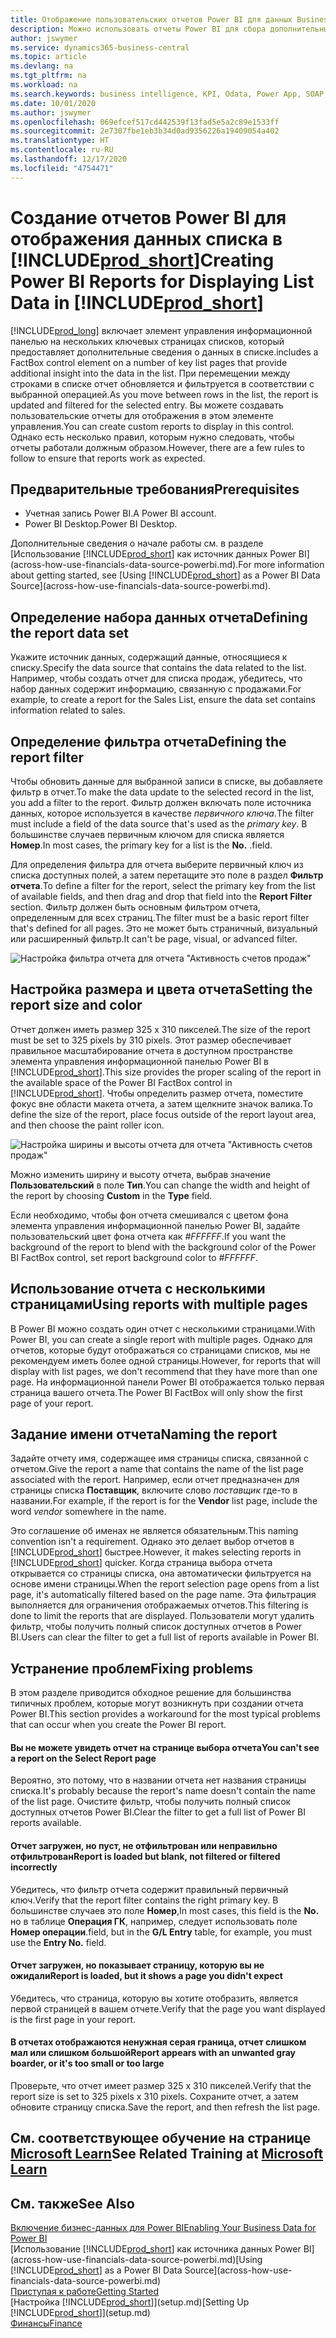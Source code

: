 ```yaml
---
title: Отображение пользовательских отчетов Power BI для данных Business Central | Документация Майкрософт
description: Можно использовать отчеты Power BI для сбора дополнительных сведений о данных в списках.
author: jswymer
ms.service: dynamics365-business-central
ms.topic: article
ms.devlang: na
ms.tgt_pltfrm: na
ms.workload: na
ms.search.keywords: business intelligence, KPI, Odata, Power App, SOAP, analysis
ms.date: 10/01/2020
ms.author: jswymer
ms.openlocfilehash: 069efcef517cd442539f13fad5e5a2c89e1533ff
ms.sourcegitcommit: 2e7307fbe1eb3b34d0ad9356226a19409054a402
ms.translationtype: HT
ms.contentlocale: ru-RU
ms.lasthandoff: 12/17/2020
ms.locfileid: "4754471"
---
```

# <a name="creating-power-bi-reports-for-displaying-list-data-in-prod_short"></a><span data-ttu-id="1a84e-103">Создание отчетов Power BI для отображения данных списка в [!INCLUDE[prod_short](includes/prod_short.md)]</span><span class="sxs-lookup"><span data-stu-id="1a84e-103">Creating Power BI Reports for Displaying List Data in [!INCLUDE[prod_short](includes/prod_short.md)]</span></span>

[!INCLUDE[prod_long](includes/prod_long.md)] <span data-ttu-id="1a84e-104">включает элемент управления информационной панелью на нескольких ключевых страницах списков, который предоставляет дополнительные сведения о данных в списке.</span><span class="sxs-lookup"><span data-stu-id="1a84e-104">includes a FactBox control element on a number of key list pages that provide additional insight into the data in the list.</span></span> <span data-ttu-id="1a84e-105">При перемещении между строками в списке отчет обновляется и фильтруется в соответствии с выбранной операцией.</span><span class="sxs-lookup"><span data-stu-id="1a84e-105">As you move between rows in the list, the report is updated and filtered for the selected entry.</span></span> <span data-ttu-id="1a84e-106">Вы можете создавать пользовательские отчеты для отображения в этом элементе управления.</span><span class="sxs-lookup"><span data-stu-id="1a84e-106">You can create custom reports to display in this control.</span></span> <span data-ttu-id="1a84e-107">Однако есть несколько правил, которым нужно следовать, чтобы отчеты работали должным образом.</span><span class="sxs-lookup"><span data-stu-id="1a84e-107">However, there are a few rules to follow to ensure that reports work as expected.</span></span>  

## <a name="prerequisites"></a><span data-ttu-id="1a84e-108">Предварительные требования</span><span class="sxs-lookup"><span data-stu-id="1a84e-108">Prerequisites</span></span>

- <span data-ttu-id="1a84e-109">Учетная запись Power BI.</span><span class="sxs-lookup"><span data-stu-id="1a84e-109">A Power BI account.</span></span>
- <span data-ttu-id="1a84e-110">Power BI Desktop.</span><span class="sxs-lookup"><span data-stu-id="1a84e-110">Power BI Desktop.</span></span>

<span data-ttu-id="1a84e-111">Дополнительные сведения о начале работы см. в разделе [Использование [!INCLUDE[prod_short](includes/prod_short.md)] как источник данных Power BI](across-how-use-financials-data-source-powerbi.md).</span><span class="sxs-lookup"><span data-stu-id="1a84e-111">For more information about getting started, see [Using [!INCLUDE[prod_short](includes/prod_short.md)] as a Power BI Data Source](across-how-use-financials-data-source-powerbi.md).</span></span>

## <a name="defining-the-report-data-set"></a><span data-ttu-id="1a84e-112">Определение набора данных отчета</span><span class="sxs-lookup"><span data-stu-id="1a84e-112">Defining the report data set</span></span>

<span data-ttu-id="1a84e-113">Укажите источник данных, содержащий данные, относящиеся к списку.</span><span class="sxs-lookup"><span data-stu-id="1a84e-113">Specify the data source that contains the data related to the list.</span></span> <span data-ttu-id="1a84e-114">Например, чтобы создать отчет для списка продаж, убедитесь, что набор данных содержит информацию, связанную с продажами.</span><span class="sxs-lookup"><span data-stu-id="1a84e-114">For example, to create a report for the Sales List, ensure the data set contains information related to sales.</span></span>  

## <a name="defining-the-report-filter"></a><span data-ttu-id="1a84e-115">Определение фильтра отчета</span><span class="sxs-lookup"><span data-stu-id="1a84e-115">Defining the report filter</span></span>

<span data-ttu-id="1a84e-116">Чтобы обновить данные для выбранной записи в списке, вы добавляете фильтр в отчет.</span><span class="sxs-lookup"><span data-stu-id="1a84e-116">To make the data update to the selected record in the list, you add a filter to the report.</span></span> <span data-ttu-id="1a84e-117">Фильтр должен включать поле источника данных, которое используется в качестве *первичного ключа*.</span><span class="sxs-lookup"><span data-stu-id="1a84e-117">The filter must include a field of the data source that's used as the *primary key*.</span></span> <span data-ttu-id="1a84e-118">В большинстве случаев первичным ключом для списка является **Номер**.</span><span class="sxs-lookup"><span data-stu-id="1a84e-118">In most cases, the primary key for a list is the **No.**</span></span> <span data-ttu-id="1a84e-119">.</span><span class="sxs-lookup"><span data-stu-id="1a84e-119">field.</span></span>

<span data-ttu-id="1a84e-120">Для определения фильтра для отчета выберите первичный ключ из списка доступных полей, а затем перетащите это поле в раздел **Фильтр отчета**.</span><span class="sxs-lookup"><span data-stu-id="1a84e-120">To define a filter for the report, select the primary key from the list of available fields, and then drag and drop that field into the **Report Filter** section.</span></span> <span data-ttu-id="1a84e-121">Фильтр должен быть основным фильтром отчета, определенным для всех страниц.</span><span class="sxs-lookup"><span data-stu-id="1a84e-121">The filter must be a basic report filter that's defined for all pages.</span></span> <span data-ttu-id="1a84e-122">Это не может быть страничный, визуальный или расширенный фильтр.</span><span class="sxs-lookup"><span data-stu-id="1a84e-122">It can't be page, visual, or advanced filter.</span></span>

![Настройка фильтра отчета для отчета "Активность счетов продаж"](./media/across-how-use-powerbi-reports-factbox/financials-powerbi-report-filter-v3.png)

## <a name="setting-the-report-size-and-color"></a><span data-ttu-id="1a84e-124">Настройка размера и цвета отчета</span><span class="sxs-lookup"><span data-stu-id="1a84e-124">Setting the report size and color</span></span>

<span data-ttu-id="1a84e-125">Отчет должен иметь размер 325 х 310 пикселей.</span><span class="sxs-lookup"><span data-stu-id="1a84e-125">The size of the report must be set to 325 pixels by 310 pixels.</span></span> <span data-ttu-id="1a84e-126">Этот размер обеспечивает правильное масштабирование отчета в доступном пространстве элемента управления информационной панелью Power BI в [!INCLUDE[prod_short](includes/prod_short.md)].</span><span class="sxs-lookup"><span data-stu-id="1a84e-126">This size provides the proper scaling of the report in the available space of the Power BI FactBox control in [!INCLUDE[prod_short](includes/prod_short.md)].</span></span> <span data-ttu-id="1a84e-127">Чтобы определить размер отчета, поместите фокус вне области макета отчета, а затем щелкните значок валика.</span><span class="sxs-lookup"><span data-stu-id="1a84e-127">To define the size of the report, place focus outside of the report layout area, and then choose the paint roller icon.</span></span>

![Настройка ширины и высоты отчета для отчета "Активность счетов продаж"](./media/across-how-use-powerbi-reports-factbox/financials-powerbi-report-sizing-v3.png)

<span data-ttu-id="1a84e-129">Можно изменить ширину и высоту отчета, выбрав значение **Пользовательский** в поле **Тип**.</span><span class="sxs-lookup"><span data-stu-id="1a84e-129">You can change the width and height of the report by choosing **Custom** in the **Type** field.</span></span>

<span data-ttu-id="1a84e-130">Если необходимо, чтобы фон отчета смешивался с цветом фона элемента управления информационной панелью Power BI, задайте пользовательский цвет фона отчета как *#FFFFFF*.</span><span class="sxs-lookup"><span data-stu-id="1a84e-130">If you want the background of the report to blend with the background color of the Power BI FactBox control, set report background color to *#FFFFFF*.</span></span> 

## <a name="using-reports-with-multiple-pages"></a><span data-ttu-id="1a84e-131">Использование отчета с несколькими страницами</span><span class="sxs-lookup"><span data-stu-id="1a84e-131">Using reports with multiple pages</span></span>

<span data-ttu-id="1a84e-132">В Power BI можно создать один отчет с несколькими страницами.</span><span class="sxs-lookup"><span data-stu-id="1a84e-132">With Power BI, you can create a single report with multiple pages.</span></span> <span data-ttu-id="1a84e-133">Однако для отчетов, которые будут отображаться со страницами списков, мы не рекомендуем иметь более одной страницы.</span><span class="sxs-lookup"><span data-stu-id="1a84e-133">However, for reports that will display with list pages, we don't recommend that they have more than one page.</span></span> <span data-ttu-id="1a84e-134">На информационной панели Power BI отображается только первая страница вашего отчета.</span><span class="sxs-lookup"><span data-stu-id="1a84e-134">The Power BI FactBox will only show the first page of your report.</span></span>

## <a name="naming-the-report"></a><span data-ttu-id="1a84e-135">Задание имени отчета</span><span class="sxs-lookup"><span data-stu-id="1a84e-135">Naming the report</span></span>

<span data-ttu-id="1a84e-136">Задайте отчету имя, содержащее имя страницы списка, связанной с отчетом.</span><span class="sxs-lookup"><span data-stu-id="1a84e-136">Give the report a name that contains the name of the list page associated with the report.</span></span> <span data-ttu-id="1a84e-137">Например, если отчет предназначен для страницы списка **Поставщик**, включите слово *поставщик* где-то в названии.</span><span class="sxs-lookup"><span data-stu-id="1a84e-137">For example, if the report is for the **Vendor** list page, include the word *vendor* somewhere in the name.</span></span>  

<span data-ttu-id="1a84e-138">Это соглашение об именах не является обязательным.</span><span class="sxs-lookup"><span data-stu-id="1a84e-138">This naming convention isn't a requirement.</span></span> <span data-ttu-id="1a84e-139">Однако это делает выбор отчетов в [!INCLUDE[prod_short](includes/prod_short.md)] быстрее.</span><span class="sxs-lookup"><span data-stu-id="1a84e-139">However, it makes selecting reports in [!INCLUDE[prod_short](includes/prod_short.md)] quicker.</span></span> <span data-ttu-id="1a84e-140">Когда страница выбора отчета открывается со страницы списка, она автоматически фильтруется на основе имени страницы.</span><span class="sxs-lookup"><span data-stu-id="1a84e-140">When the report selection page opens from a list page, it's automatically filtered based on the page name.</span></span> <span data-ttu-id="1a84e-141">Эта фильтрация выполняется для ограничения отображаемых отчетов.</span><span class="sxs-lookup"><span data-stu-id="1a84e-141">This filtering is done to limit the reports that are displayed.</span></span> <span data-ttu-id="1a84e-142">Пользователи могут удалить фильтр, чтобы получить полный список доступных отчетов в Power BI.</span><span class="sxs-lookup"><span data-stu-id="1a84e-142">Users can clear the filter to get a full list of reports available in Power BI.</span></span>  

## <a name="fixing-problems"></a><span data-ttu-id="1a84e-143">Устранение проблем</span><span class="sxs-lookup"><span data-stu-id="1a84e-143">Fixing problems</span></span>

<span data-ttu-id="1a84e-144">В этом разделе приводится обходное решение для большинства типичных проблем, которые могут возникнуть при создании отчета Power BI.</span><span class="sxs-lookup"><span data-stu-id="1a84e-144">This section provides a workaround for the most typical problems that can occur when you create the Power BI report.</span></span>  

#### <a name="you-cant-see-a-report-on-the-select-report-page"></a><span data-ttu-id="1a84e-145">Вы не можете увидеть отчет на странице выбора отчета</span><span class="sxs-lookup"><span data-stu-id="1a84e-145">You can't see a report on the Select Report page</span></span>

<span data-ttu-id="1a84e-146">Вероятно, это потому, что в названии отчета нет названия страницы списка.</span><span class="sxs-lookup"><span data-stu-id="1a84e-146">It's probably because the report's name doesn't contain the name of the list page.</span></span> <span data-ttu-id="1a84e-147">Очистите фильтр, чтобы получить полный список доступных отчетов Power BI.</span><span class="sxs-lookup"><span data-stu-id="1a84e-147">Clear the filter to get a full list of Power BI reports available.</span></span>  

#### <a name="report-is-loaded-but-blank-not-filtered-or-filtered-incorrectly"></a><span data-ttu-id="1a84e-148">Отчет загружен, но пуст, не отфильтрован или неправильно отфильтрован</span><span class="sxs-lookup"><span data-stu-id="1a84e-148">Report is loaded but blank, not filtered or filtered incorrectly</span></span>

<span data-ttu-id="1a84e-149">Убедитесь, что фильтр отчета содержит правильный первичный ключ.</span><span class="sxs-lookup"><span data-stu-id="1a84e-149">Verify that the report filter contains the right primary key.</span></span> <span data-ttu-id="1a84e-150">В большинстве случаев это поле **Номер**,</span><span class="sxs-lookup"><span data-stu-id="1a84e-150">In most cases, this field is the **No.**</span></span> <span data-ttu-id="1a84e-151">но в таблице **Операция ГК**, например, следует использовать поле **Номер операции**.</span><span class="sxs-lookup"><span data-stu-id="1a84e-151">field, but in the **G/L Entry** table, for example, you must use the **Entry No.** field.</span></span>

#### <a name="report-is-loaded-but-it-shows-a-page-you-didnt-expect"></a><span data-ttu-id="1a84e-152">Отчет загружен, но показывает страницу, которую вы не ожидали</span><span class="sxs-lookup"><span data-stu-id="1a84e-152">Report is loaded, but it shows a page you didn't expect</span></span>

<span data-ttu-id="1a84e-153">Убедитесь, что страница, которую вы хотите отобразить, является первой страницей в вашем отчете.</span><span class="sxs-lookup"><span data-stu-id="1a84e-153">Verify that the page you want displayed is the first page in your report.</span></span>  

#### <a name="report-appears-with-an-unwanted-gray-boarder-or-its-too-small-or-too-large"></a><span data-ttu-id="1a84e-154">В отчетах отображаются ненужная серая граница, отчет слишком мал или слишком большой</span><span class="sxs-lookup"><span data-stu-id="1a84e-154">Report appears with an unwanted gray boarder, or it's too small or too large</span></span>

<span data-ttu-id="1a84e-155">Проверьте, что отчет имеет размер 325 х 310 пикселей.</span><span class="sxs-lookup"><span data-stu-id="1a84e-155">Verify that the report size is set to 325 pixels x 310 pixels.</span></span> <span data-ttu-id="1a84e-156">Сохраните отчет, а затем обновите страницу списка.</span><span class="sxs-lookup"><span data-stu-id="1a84e-156">Save the report, and then refresh the list page.</span></span>  

## <a name="see-related-training-at-microsoft-learn"></a><span data-ttu-id="1a84e-157">См. соответствующее обучение на странице [Microsoft Learn](/learn/modules/configure-powerbi-excel-dynamics-365-business-central/index)</span><span class="sxs-lookup"><span data-stu-id="1a84e-157">See Related Training at [Microsoft Learn](/learn/modules/configure-powerbi-excel-dynamics-365-business-central/index)</span></span>

## <a name="see-also"></a><span data-ttu-id="1a84e-158">См. также</span><span class="sxs-lookup"><span data-stu-id="1a84e-158">See Also</span></span>

[<span data-ttu-id="1a84e-159">Включение бизнес-данных для Power BI</span><span class="sxs-lookup"><span data-stu-id="1a84e-159">Enabling Your Business Data for Power BI</span></span>](admin-powerbi.md)  
<span data-ttu-id="1a84e-160">[Использование [!INCLUDE[prod_short](includes/prod_short.md)] как источника данных Power BI](across-how-use-financials-data-source-powerbi.md)</span><span class="sxs-lookup"><span data-stu-id="1a84e-160">[Using [!INCLUDE[prod_short](includes/prod_short.md)] as a Power BI Data Source](across-how-use-financials-data-source-powerbi.md)</span></span>  
[<span data-ttu-id="1a84e-161">Приступая к работе</span><span class="sxs-lookup"><span data-stu-id="1a84e-161">Getting Started</span></span>](product-get-started.md)  
<span data-ttu-id="1a84e-162">[Настройка [!INCLUDE[prod_short](includes/prod_short.md)]](setup.md)</span><span class="sxs-lookup"><span data-stu-id="1a84e-162">[Setting Up [!INCLUDE[prod_short](includes/prod_short.md)]](setup.md)</span></span>  
[<span data-ttu-id="1a84e-163">Финансы</span><span class="sxs-lookup"><span data-stu-id="1a84e-163">Finance</span></span>](finance.md)  
